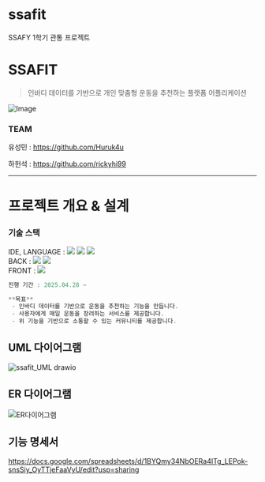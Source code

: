 # ssafit
SSAFY 1학기 관통 프로젝트
# SSAFIT

> 인바디 데이터를 기반으로 개인 맞춤형 운동을 추천하는 플랫폼 어플리케이션
>
![Image](https://github.com/user-attachments/assets/572691e3-5f9d-4ec4-b472-156a4700715c)


### TEAM

유성민 : https://github.com/Huruk4u

하헌석 : https://github.com/rickyhi99

---

# 프로젝트 개요 & 설계
### 기술 스택
IDE, LANGUAGE : 
<img src="https://img.shields.io/badge/intellijidea-000000?style=flat-square&logo=intellijidea&logoColor=white"/>
<img src="https://img.shields.io/badge/javascript-F7DF1E?style=flat-square&logo=javascript&logoColor=white"/>
<img src="https://img.shields.io/badge/java-007396?style=for-the-badge&logo=OpenJDK&logoColor=white">
<br>
BACK : 
<img src="https://img.shields.io/badge/springboot-6DB33F?style=flat-square&logo=springboot&logoColor=white"/> 
<img src="https://img.shields.io/badge/mysql-4479A1?style=flat-square&logo=mysql&logoColor=white"/>
<br>
FRONT :
<img src="https://img.shields.io/badge/vuedotjs-4FC08D?style=flat-square&logo=vuedotjs&logoColor=white"/>


```java
진행 기간 : 2025.04.28 ~

**목표**
 - 인바디 데이터를 기반으로 운동을 추천하는 기능을 만듭니다.
 - 사용자에게 매일 운동을 장려하는 서비스를 제공합니다.
 - 위 기능을 기반으로 소통할 수 있는 커뮤니티를 제공합니다.
```

## UML 다이어그램
![ssafit_UML drawio](https://github.com/user-attachments/assets/1ffba624-1447-4fb6-b556-a81699a5124c)


## ER 다이어그램
![ER다이어그램](https://github.com/user-attachments/assets/ccf0ebc5-8b7e-42aa-bc97-43a6b25e079f)


## 기능 명세서

https://docs.google.com/spreadsheets/d/1BYQmy34NbOERa4ITg_LEPok-snsSiy_OyTTjeFaaVyU/edit?usp=sharing
